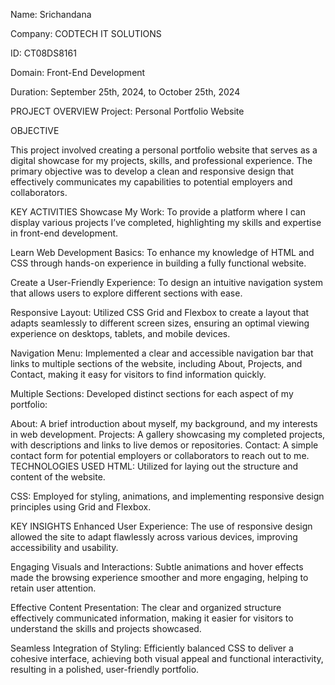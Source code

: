 Name: Srichandana

Company: CODTECH IT SOLUTIONS

ID: CT08DS8161

Domain: Front-End Development

Duration: September 25th, 2024, to October 25th, 2024

PROJECT OVERVIEW
Project: Personal Portfolio Website

OBJECTIVE

This project involved creating a personal portfolio website that serves as a digital showcase for my projects, skills, and professional experience. The primary objective was to develop a clean and responsive design that effectively communicates my capabilities to potential employers and collaborators.

KEY ACTIVITIES
Showcase My Work: To provide a platform where I can display various projects I’ve completed, highlighting my skills and expertise in front-end development.

Learn Web Development Basics: To enhance my knowledge of HTML and CSS through hands-on experience in building a fully functional website.

Create a User-Friendly Experience: To design an intuitive navigation system that allows users to explore different sections with ease.

Responsive Layout: Utilized CSS Grid and Flexbox to create a layout that adapts seamlessly to different screen sizes, ensuring an optimal viewing experience on desktops, tablets, and mobile devices.

Navigation Menu: Implemented a clear and accessible navigation bar that links to multiple sections of the website, including About, Projects, and Contact, making it easy for visitors to find information quickly.

Multiple Sections: Developed distinct sections for each aspect of my portfolio:

About: A brief introduction about myself, my background, and my interests in web development.
Projects: A gallery showcasing my completed projects, with descriptions and links to live demos or repositories.
Contact: A simple contact form for potential employers or collaborators to reach out to me.
TECHNOLOGIES USED
HTML: Utilized for laying out the structure and content of the website.

CSS: Employed for styling, animations, and implementing responsive design principles using Grid and Flexbox.

KEY INSIGHTS
Enhanced User Experience: The use of responsive design allowed the site to adapt flawlessly across various devices, improving accessibility and usability.

Engaging Visuals and Interactions: Subtle animations and hover effects made the browsing experience smoother and more engaging, helping to retain user attention.

Effective Content Presentation: The clear and organized structure effectively communicated information, making it easier for visitors to understand the skills and projects showcased.

Seamless Integration of Styling: Efficiently balanced CSS to deliver a cohesive interface, achieving both visual appeal and functional interactivity, resulting in a polished, user-friendly portfolio.
